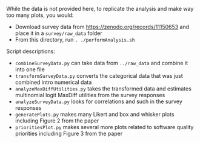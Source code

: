 While the data is not provided here, to replicate the analysis and make way too many plots, you would:

- Download survey data from https://zenodo.org/records/11150653 and place it in a `survey/raw_data` folder
- From this directory, run `. ./performAnalysis.sh`

Script descriptions:
- `combineSurveyData.py` can take data from `../raw_data` and combine it into one file
- `transformSurveyData.py` converts the categorical data that was just combined intro numerical data
- `analyzeMaxDiffUtilities.py` takes the transformed data and estimates multinomial logit MaxDiff utilities from the survey responses
- `analyzeSurveyData.py` looks for correlations and such in the survey responses
- `generatePlots.py` makes many Likert and box and whisker plots including Figure 2 from the paper
- `prioritiesPlot.py` makes several more plots related to software quality priorities including Figure 3 from the paper
